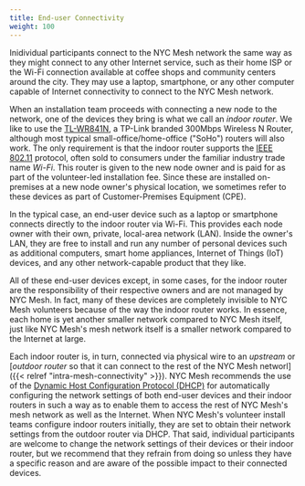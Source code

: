```yaml
---
title: End-user Connectivity
weight: 100
---
```


Inidividual participants connect to the NYC Mesh network the same way as they might connect to any other Internet service, such as their home ISP or the Wi-Fi connection available at coffee shops and community centers around the city. They may use a laptop, smartphone, or any other computer capable of Internet connectivity to connect to the NYC Mesh network.

When an installation team proceeds with connecting a new node to the network, one of the devices they bring is what we call an *indoor router*. We like to use the [TL-WR841N](https://www.tp-link.com/us/home-networking/wifi-router/tl-wr841n/), a TP-Link branded 300Mbps Wireless N Router, although most typical small-office/home-office ("SoHo") routers will also work. The only requirement is that the indoor router supports the [IEEE 802.11](https://en.wikipedia.org/wiki/IEEE_802.11) protocol, often sold to consumers under the familiar industry trade name *Wi-Fi*. This router is given to the new node owner and is paid for as part of the volunteer-led installation fee. Since these are installed on-premises at a new node owner's physical location, we sometimes refer to these devices as part of Customer-Premises Equipment (CPE).

In the typical case, an end-user device such as a laptop or smartphone connects directly to the indoor router via Wi-Fi. This provides each node owner with their own, private, local-area network (LAN). Inside the owner's LAN, they are free to install and run any number of personal devices such as additional computers, smart home appliances, Internet of Things (IoT) devices, and any other network-capable product that they like.

All of these end-user devices except, in some cases, for the indoor router are the responsibility of their respective owners and are not managed by NYC Mesh. In fact, many of these devices are completely invisible to NYC Mesh volunteers because of the way the indoor router works. In essence, each home is yet another smaller network compared to NYC Mesh itself, just like NYC Mesh's mesh network itself is a smaller network compared to the Internet at large.

Each indoor router is, in turn, connected via physical wire to an *upstream* or [*outdoor router* so that it can connect to the rest of the NYC Mesh networl]({{< relref "intra-mesh-connectivity" >}}). NYC Mesh recommends the use of the [Dynamic Host Configuration Protocol (DHCP)](https://en.wikipedia.org/wiki/Dynamic_Host_Configuration_Protocol) for automatically configuring the network settings of both end-user devices and their indoor routers in such a way as to enable them to access the rest of NYC Mesh's mesh network as well as the Internet. When NYC Mesh's volunteer install teams configure indoor routers initially, they are set to obtain their network settings from the outdoor router via DHCP. That said, individual participants are welcome to change the network settings of their devices or their indoor router, but we recommend that they refrain from doing so unless they have a specific reason and are aware of the possible impact to their connected devices.

